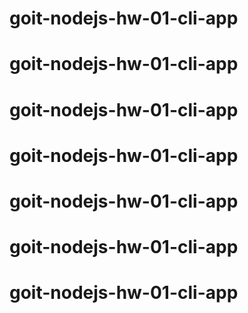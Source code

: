 # goit-nodejs-hw-01-cli-app
# goit-nodejs-hw-01-cli-app
# goit-nodejs-hw-01-cli-app
# goit-nodejs-hw-01-cli-app
# goit-nodejs-hw-01-cli-app
# goit-nodejs-hw-01-cli-app
# goit-nodejs-hw-01-cli-app
